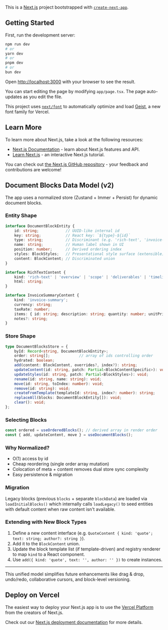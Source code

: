 This is a [Next.js](https://nextjs.org) project bootstrapped with [`create-next-app`](https://nextjs.org/docs/app/api-reference/cli/create-next-app).

## Getting Started

First, run the development server:

```bash
npm run dev
# or
yarn dev
# or
pnpm dev
# or
bun dev
```

Open [http://localhost:3000](http://localhost:3000) with your browser to see the result.

You can start editing the page by modifying `app/page.tsx`. The page auto-updates as you edit the file.

This project uses [`next/font`](https://nextjs.org/docs/app/building-your-application/optimizing/fonts) to automatically optimize and load [Geist](https://vercel.com/font), a new font family for Vercel.

## Learn More

To learn more about Next.js, take a look at the following resources:

- [Next.js Documentation](https://nextjs.org/docs) - learn about Next.js features and API.
- [Learn Next.js](https://nextjs.org/learn) - an interactive Next.js tutorial.

You can check out [the Next.js GitHub repository](https://github.com/vercel/next.js) - your feedback and contributions are welcome!

## Document Blocks Data Model (v2)

The app uses a normalized store (Zustand + Immer + Persist) for dynamic document blocks.

### Entity Shape

```ts
interface DocumentBlockEntity {
	id: string;            // UUID-like internal id
	key: string;           // React key: `${type}-${id}`
	type: string;          // Discriminant (e.g. 'rich-text', 'invoice-summary')
	name: string;          // Human label shown in UI
	position: number;      // Derived ordering index
	styles: BlockStyles;   // Presentational style surface (extensible)
	content: BlockContent; // Discriminated union
}

interface RichTextContent {
	kind: 'rich-text' | 'overview' | 'scope' | 'deliverables' | 'timeline';
	html: string;
}

interface InvoiceSummaryContent {
	kind: 'invoice-summary';
	currency: string;
	taxRate: number;
	items: { id: string; description: string; quantity: number; unitPrice: number }[];
	notes?: string;
}
```

### Store Shape

```ts
type DocumentBlocksStore = {
	byId: Record<string, DocumentBlockEntity>;
	order: string[];             // array of ids controlling order
	hydrated: boolean;
	add(content: BlockContent, overrides?, index?): string;
	updateContent(id: string, patch: Partial<BlockContentSpecific>): void;
	updateStyles(id: string, patch: Partial<BlockStyles>): void;
	rename(id: string, name: string): void;
	move(id: string, toIndex: number): void;
	remove(id: string): void;
	createFromTemplate(templateId: string, index?: number): string;
	replaceAll(blocks: DocumentBlockEntity[]): void;
	clear(): void;
};
```

### Selecting Blocks

```ts
const ordered = useOrderedBlocks(); // derived array in render order
const { add, updateContent, move } = useDocumentBlocks();
```

### Why Normalized?

- O(1) access by id
- Cheap reordering (single order array mutation)
- Colocation of meta + content removes dual store sync complexity
- Easy persistence & migration

### Migration

Legacy blocks (previous `blocks` + separate `blockData`) are loaded via `loadInitialBlocks()` which internally calls `loadLegacy()` to seed entities with default content when raw content isn't available.

### Extending with New Block Types

1. Define a new content interface (e.g. `QuoteContent { kind: 'quote'; text: string; author?: string }`).
2. Add it to the `BlockContent` union.
3. Update the block template list (if template-driven) and registry renderer to map `kind` to a React component.
4. Use `add({ kind: 'quote', text: '', author: '' })` to create instances.

---

This unified model simplifies future enhancements like drag & drop, undo/redo, collaborative cursors, and block-level versioning.

## Deploy on Vercel

The easiest way to deploy your Next.js app is to use the [Vercel Platform](https://vercel.com/new?utm_medium=default-template&filter=next.js&utm_source=create-next-app&utm_campaign=create-next-app-readme) from the creators of Next.js.

Check out our [Next.js deployment documentation](https://nextjs.org/docs/app/building-your-application/deploying) for more details.

